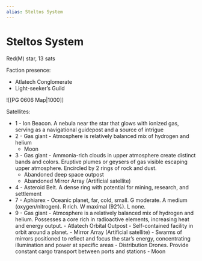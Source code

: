 ```yaml
---
alias: Steltos System
---
```

# Steltos System
Red(M) star, 13 sats

Faction presence:
 - Atlatech Conglomerate
 - Light-seeker’s Guild

![[PG 0606 Map|1000]]

Satellites:
- 1 - Ion Beacon. A nebula near the star that glows with ionized gas, serving as a navigational guidepost and a source of intrigue
- 2 - Gas giant - Atmosphere is relatively balanced mix of hydrogen and helium
	- Moon
- 3 - Gas giant - Ammonia-rich clouds in upper atmosphere create distinct bands and colors. Eruptive plumes or geysers of gas visible escaping upper atmosphere. Encircled by 2 rings of rock and dust.
	- Abandoned deep space outpost
	- Abandoned Mirror Array (Artificial satellite) 
- 4 - Asteroid Belt. A dense ring with potential for mining, research, and settlement
- 7 - Aphiarex - Oceanic planet, far, cold, small. G moderate. A medium (oxygen/nitrogen). R rich. W maximal (92%). L none.
- 9 - Gas giant - Atmosphere is a relatively balanced mix of hydrogen and helium. Possesses a core rich in radioactive elements, increasing heat and energy output.
		- Atlatech Orbital Outpost - Self-contained facility in orbit around a planet.
		- Mirror Array (Artificial satellite) - Swarms of mirrors positioned to reflect and focus the star’s energy, concentrating illumination and power at specific areas
		- Distribution Drones. Provide constant cargo transport between ports and stations
		- Moon